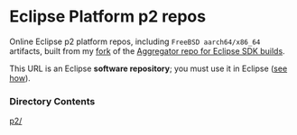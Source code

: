 # Eclipse Platform p2 repos

Online Eclipse p2 platform repos, including `FreeBSD aarch64/x86_64` artifacts, built from my [fork](https://github.com/chirontt/eclipse.platform.releng.aggregator) of the [Aggregator repo for Eclipse SDK builds](https://github.com/eclipse-platform/eclipse.platform.releng.aggregator).

This URL is an Eclipse **software repository**; you must use it in Eclipse ([see how](https://help.eclipse.org/topic/org.eclipse.platform.doc.user/tasks/tasks-127.htm)).

### Directory Contents

[p2/](p2)
